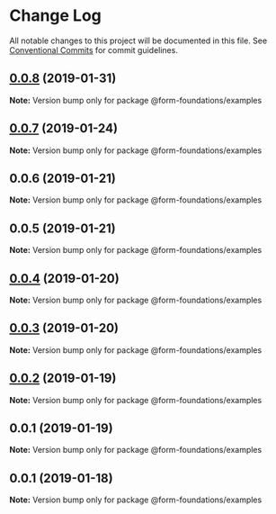 # Change Log

All notable changes to this project will be documented in this file.
See [Conventional Commits](https://conventionalcommits.org) for commit guidelines.

## [0.0.8](https://github.com/nathanvale/form-foundations/compare/@form-foundations/examples@0.0.7...@form-foundations/examples@0.0.8) (2019-01-31)

**Note:** Version bump only for package @form-foundations/examples





## [0.0.7](https://github.com/nathanvale/form-foundations/compare/@form-foundations/examples@0.0.6...@form-foundations/examples@0.0.7) (2019-01-24)

**Note:** Version bump only for package @form-foundations/examples

## 0.0.6 (2019-01-21)

**Note:** Version bump only for package @form-foundations/examples

## 0.0.5 (2019-01-21)

**Note:** Version bump only for package @form-foundations/examples

## [0.0.4](https://github.com/nathanvale/form-foundations/compare/@form-foundations/examples@0.0.3...@form-foundations/examples@0.0.4) (2019-01-20)

**Note:** Version bump only for package @form-foundations/examples

## [0.0.3](https://github.com/nathanvale/form-foundations/compare/@form-foundations/examples@0.0.2...@form-foundations/examples@0.0.3) (2019-01-20)

**Note:** Version bump only for package @form-foundations/examples

## [0.0.2](https://github.com/nathanvale/form-foundations/compare/@form-foundations/examples@0.0.1...@form-foundations/examples@0.0.2) (2019-01-19)

**Note:** Version bump only for package @form-foundations/examples

## 0.0.1 (2019-01-19)

**Note:** Version bump only for package @form-foundations/examples

## 0.0.1 (2019-01-18)

**Note:** Version bump only for package @form-foundations/examples
